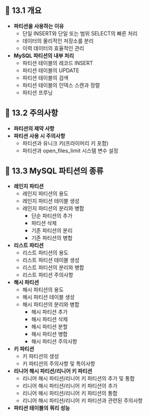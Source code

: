 ## 🦅 13.1 개요
* **파티션을 사용하는 이유**
  * 단일 INSERT와 단일 또는 범위 SELECT의 빠른 처리
  * 데이터의 물리적인 저장소를 분리
  * 이력 데이터의 효율적인 관리
* **MySQL 파티션의 내부 처리**
  * 파티션 테이블의 레코드 INSERT
  * 파티션 테이블의 UPDATE
  * 파티션 테이블의 검색
  * 파티션 테이블의 인덱스 스캔과 정렬
  * 파티션 프루닝

## 🦅 13.2 주의사항
* **파티션의 제약 사항**
* **파티션 사용 시 주의사항**
  * 파티션과 유니크 키(프라이머리 키 포함)
  * 파티션과 open_files_limit 시스템 변수 설정

## 🦅 13.3 MySQL 파티션의 종류
* **레인지 파티션**
  * 레인지 파티션의 용도
  * 레인지 파티션 테이블 생성
  * 레인지 파티션의 분리와 병합
    * 단순 파티션의 추가
    * 파티션 삭제
    * 기존 파티션의 분리
    * 기존 파티션의 병합
* **리스트 파티션**
  * 리스트 파티션의 용도
  * 리스트 파티션 테이블 생성
  * 리스트 파티션의 분리와 병합
  * 리스트 파티션 주의사항
* **해시 파티션**
  * 해시 파티션의 용도
  * 해시 파티션 테이블 생성
  * 해시 파티션의 분리와 병합
    * 해시 파티션 추가
    * 해시 파티션 삭제
    * 해시 파티션 분할
    * 해시 파티션 병합
    * 해시 파티션 주의사항
* **키 파티션**
  * 키 파티션의 생성
  * 키 파티션의 주의사항 및 특이사항
* **리니어 해시 파티션/리니어 키 파티션**
  * 리니어 해시 파티션/리니어 키 파티션의 추가 및 통합
  * 리니어 해시 파티션/리니어 키 파티션의 추가
  * 리니어 해시 파티션/리니어 키 파티션의 통합
  * 리니어 해시 파티션/리니어 키 파티션과 관련된 주의사항
* **파티션 테이블의 쿼리 성능**
